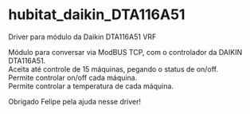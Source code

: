 # hubitat_daikin_DTA116A51
Driver para módulo da Daikin DTA116A51 VRF

Módulo para conversar via ModBUS TCP, com o controlador da DAIKIN DTA116A51.  
Aceita até controle de 15 máquinas, pegando o status de on/off.  
Permite controlar on/off cada máquina.   
Permite controlar a temperatura de cada máquina. 



Obrigado Felipe pela ajuda nesse driver! 
